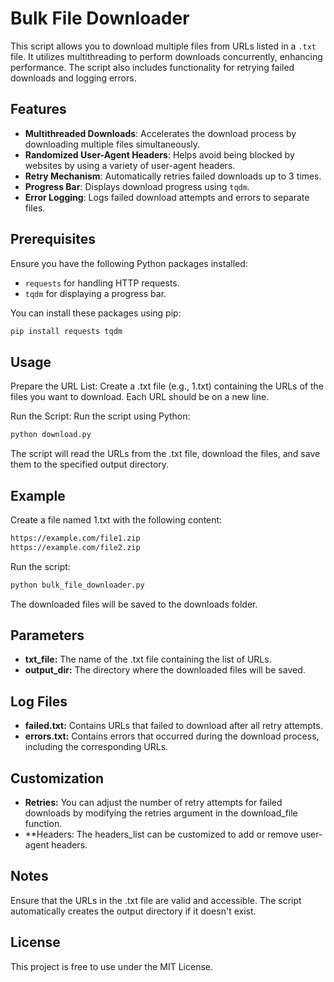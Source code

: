 # Bulk File Downloader

This script allows you to download multiple files from URLs listed in a `.txt` file. It utilizes multithreading to perform downloads concurrently, enhancing performance. The script also includes functionality for retrying failed downloads and logging errors.

## Features

- **Multithreaded Downloads**: Accelerates the download process by downloading multiple files simultaneously.
- **Randomized User-Agent Headers**: Helps avoid being blocked by websites by using a variety of user-agent headers.
- **Retry Mechanism**: Automatically retries failed downloads up to 3 times.
- **Progress Bar**: Displays download progress using `tqdm`.
- **Error Logging**: Logs failed download attempts and errors to separate files.

## Prerequisites

Ensure you have the following Python packages installed:

- `requests` for handling HTTP requests.
- `tqdm` for displaying a progress bar.

You can install these packages using pip:

```bash
pip install requests tqdm
```

## Usage
Prepare the URL List: Create a .txt file (e.g., 1.txt) containing the URLs of the files you want to download. Each URL should be on a new line.

Run the Script: Run the script using Python:

```bash
python download.py
```
The script will read the URLs from the .txt file, download the files, and save them to the specified output directory.

## Example
Create a file named 1.txt with the following content:

```bash
https://example.com/file1.zip
https://example.com/file2.zip
```

Run the script:

```bash
python bulk_file_downloader.py
```
The downloaded files will be saved to the downloads folder.

## Parameters
- **txt_file:** The name of the .txt file containing the list of URLs.
- **output_dir:** The directory where the downloaded files will be saved.


## Log Files
- **failed.txt:** Contains URLs that failed to download after all retry attempts.
- **errors.txt:** Contains errors that occurred during the download process, including the corresponding URLs.

## Customization
- **Retries:** You can adjust the number of retry attempts for failed downloads by modifying the retries argument in the download_file function.
- **Headers: The headers_list can be customized to add or remove user-agent headers.

## Notes
Ensure that the URLs in the .txt file are valid and accessible.
The script automatically creates the output directory if it doesn't exist.

## License
This project is free to use under the MIT License.